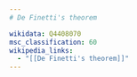 ```yaml
---
# De Finetti's theorem

wikidata: Q4408070
msc_classification: 60
wikipedia_links:
  - "[[De Finetti's theorem]]"
---
```

